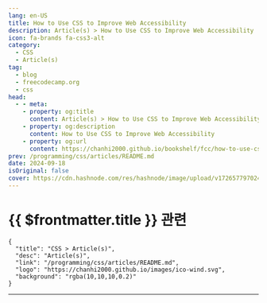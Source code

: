 ```yaml
---
lang: en-US
title: How to Use CSS to Improve Web Accessibility
description: Article(s) > How to Use CSS to Improve Web Accessibility
icon: fa-brands fa-css3-alt
category: 
  - CSS
  - Article(s)
tag: 
  - blog
  - freecodecamp.org
  - css
head:
  - - meta:
    - property: og:title
      content: Article(s) > How to Use CSS to Improve Web Accessibility
    - property: og:description
      content: How to Use CSS to Improve Web Accessibility
    - property: og:url
      content: https://chanhi2000.github.io/bookshelf/fcc/how-to-use-css-to-improve-web-accessibility.html
prev: /programming/css/articles/README.md
date: 2024-09-18
isOriginal: false
cover: https://cdn.hashnode.com/res/hashnode/image/upload/v1726577970240/02631676-6492-4b83-a057-b9c2048709ee.jpeg
---
```


# {{ $frontmatter.title }} 관련

```component VPCard
{
  "title": "CSS > Article(s)",
  "desc": "Article(s)",
  "link": "/programming/css/articles/README.md",
  "logo": "https://chanhi2000.github.io/images/ico-wind.svg",
  "background": "rgba(10,10,10,0.2)"
}
```

---

<SiteInfo
  name="How to Use CSS to Improve Web Accessibility"
  desc="Did you know that CSS can play a significant role in web accessibility? While CSS primarily handles the visual presentation of a webpage, when you use it properly it can enhance the user’s experience and improve accessibility. In this article, I'll s..."
  url="https://freecodecamp.org/news/how-to-use-css-to-improve-web-accessibility/"
  logo="https://cdn.freecodecamp.org/universal/favicons/favicon.ico"
  preview="https://cdn.hashnode.com/res/hashnode/image/upload/v1726577970240/02631676-6492-4b83-a057-b9c2048709ee.jpeg"/>

<!-- TODO: 작성 -->

<!-- 
<p>Did you know that CSS can play a significant role in web accessibility? While CSS primarily handles the visual presentation of a webpage, when you use it properly it can enhance the user’s experience and improve accessibility.</p>
<p>In this article, I'll share some ways CSS can support accessibility so you can start using these techniques in your own projects.</p>
<h2 id="heading-prerequisites"><strong>Prerequisites</strong></h2>
<p>To follow along with this tutorial, you should have a basic understanding of HTML, CSS, and a little bit of Javascript.</p>
<h2 id="heading-update-focus-styles">Update Focus Styles</h2>
<p>The browser provides default focus styles for interactive elements like buttons or input fields. But sometimes these default focus styles might not be ideal for your design system - especially if the colors used in your design are too close to the default colors. This might make it difficult to notice.</p>
<p>Also, different browsers have different default focus styles and you might want to standardize the focus styles to ensure uniformity.</p>
<p>You can change the default focus style of an element in CSS using the <code>:focus</code> pseudo-class. For example, the default focus style for an input element is a blue outline in Chrome and a blue outline with outline offset in Firefox, to update the default focus styles of an input element you can do this:</p>
<pre class="language-css" tabindex="0"><code class="language-css"><span class="token selector">input:focus</span> <span class="token punctuation">{</span>
  <span class="token property">outline</span><span class="token punctuation">:</span> 2px solid #007BFF<span class="token punctuation">;</span>
  <span class="token property">outline-offset</span><span class="token punctuation">:</span> 2px<span class="token punctuation">;</span>
  <span class="token property">border-radius</span><span class="token punctuation">:</span> 1rem<span class="token punctuation">;</span>
<span class="token punctuation">}</span>
</code></pre>
<h2 id="heading-avoid-content-shifts">Avoid Content Shifts</h2>
<p>Content shifts can happen when you’re lazy loading images, where images load progressively as the user scrolls down the page. Sometimes the image pushes the content around it downwards, shifting the text you're reading out of place.</p>
<p>Content shifts can also happen during dynamic content fetching, especially when new content like text, images, or ads is added to the page without reserving space for it in advance.</p>
<p>Content shifts can be frustrating, especially for users:</p>
<ul>
<li><p>With cognitive disabilities who may lose track of where they are in the content.</p>
</li>
<li><p>Using screen magnifiers, where the shift can cause them to lose their zoomed-in focus.</p>
</li>
<li><p>Navigating with a keyboard, as it can mess up the natural tab order and make navigation confusing.</p>
</li>
</ul>
<p>You can pre-allocate space for content to prevent shifts by using the <code>min-height</code> or <code>aspect-ratio</code> properties. Here's how you can allocate space for an image to prevent content shift before the image has fully loaded.</p>
<pre class="language-css" tabindex="0"><code class="language-css"><span class="token selector">img</span> <span class="token punctuation">{</span>
    <span class="token property">width</span><span class="token punctuation">:</span> 100%<span class="token punctuation">;</span>
    <span class="token property">height</span><span class="token punctuation">:</span> auto<span class="token punctuation">;</span>
    <span class="token property">aspect-ratio</span><span class="token punctuation">:</span> 16/9<span class="token punctuation">;</span>
    <span class="token property">object-fit</span><span class="token punctuation">:</span> cover<span class="token punctuation">;</span> <span class="token comment">/* Ensures the image fits well within the allocated space */</span>
<span class="token punctuation">}</span>
</code></pre>
<p>You can also use animations or transitions when dynamically loading content to add smooth transitions for new content. So, instead of a sudden shift, the content slides in gracefully, reducing the perception of disruption.</p>
<pre class="language-css" tabindex="0"><code class="language-css"><span class="token selector">.new-content</span> <span class="token punctuation">{</span>
    <span class="token property">transition</span><span class="token punctuation">:</span> margin 0.3s ease-in-out<span class="token punctuation">,</span> opacity 0.3s ease-in-out<span class="token punctuation">;</span>
<span class="token punctuation">}</span>
</code></pre>
<h2 id="heading-reduce-motion">Reduce Motion</h2>
<p>Rapid animations or really complex transitions can be disorienting for users with motion sensitivity, which could lead to discomfort like headaches, dizziness, or vertigo (for users with vestibular disorders).</p>
<p>You can use CSS’s <code>prefers-reduced-motion</code> media query to reduce or disable animations for users.</p>
<p>Personally, instead of disabling animations completely, I replace complex, distracting animations with more subtle ones to maintain functionality while respecting user preferences.</p>
<p>Here's how to use <code>prefers-reduced-motion</code> to create a simpler animation:</p>
<pre class="language-css" tabindex="0"><code class="language-css"><span class="token comment">/* Default animation */</span>
<span class="token atrule"><span class="token rule">@keyframes</span> complexAnimation</span> <span class="token punctuation">{</span>
    <span class="token selector">0%</span> <span class="token punctuation">{</span> <span class="token property">transform</span><span class="token punctuation">:</span> <span class="token function">translateX</span><span class="token punctuation">(</span>0<span class="token punctuation">)</span><span class="token punctuation">;</span> <span class="token property">opacity</span><span class="token punctuation">:</span> 0<span class="token punctuation">;</span> <span class="token punctuation">}</span>
    <span class="token selector">50%</span> <span class="token punctuation">{</span> <span class="token property">transform</span><span class="token punctuation">:</span> <span class="token function">translateX</span><span class="token punctuation">(</span>100px<span class="token punctuation">)</span><span class="token punctuation">;</span> <span class="token property">opacity</span><span class="token punctuation">:</span> 0.5<span class="token punctuation">;</span> <span class="token punctuation">}</span>
    <span class="token selector">100%</span> <span class="token punctuation">{</span> <span class="token property">transform</span><span class="token punctuation">:</span> <span class="token function">translateX</span><span class="token punctuation">(</span>0<span class="token punctuation">)</span><span class="token punctuation">;</span> <span class="token property">opacity</span><span class="token punctuation">:</span> 1<span class="token punctuation">;</span> <span class="token punctuation">}</span>
<span class="token punctuation">}</span>

<span class="token selector">.element</span> <span class="token punctuation">{</span>
    <span class="token property">animation</span><span class="token punctuation">:</span> complexAnimation 2s ease-in-out<span class="token punctuation">;</span>
<span class="token punctuation">}</span>

<span class="token comment">/* Simpler animation for reduced motion preference */</span>
<span class="token atrule"><span class="token rule">@media</span> <span class="token punctuation">(</span><span class="token property">prefers-reduced-motion</span><span class="token punctuation">:</span> reduce<span class="token punctuation">)</span></span> <span class="token punctuation">{</span>
    <span class="token atrule"><span class="token rule">@keyframes</span> simpleAnimation</span> <span class="token punctuation">{</span>
        <span class="token selector">0%</span> <span class="token punctuation">{</span> <span class="token property">opacity</span><span class="token punctuation">:</span> 0<span class="token punctuation">;</span> <span class="token punctuation">}</span>
        <span class="token selector">100%</span> <span class="token punctuation">{</span> <span class="token property">opacity</span><span class="token punctuation">:</span> 1<span class="token punctuation">;</span> <span class="token punctuation">}</span>
    <span class="token punctuation">}</span>

    <span class="token selector">.element</span> <span class="token punctuation">{</span>
        <span class="token property">animation</span><span class="token punctuation">:</span> simpleAnimation 1s ease-in-out<span class="token punctuation">;</span>
    <span class="token punctuation">}</span>
<span class="token punctuation">}</span>
</code></pre>
<p>Here’s an example from the code above. If you have reduced motion enabled you’ll see a fading ball instead of a moving ball:</p>
<div class="embed-wrapper">
        <iframe width="100%" height="350" src="https://codepen.io/leezee/embed/preview/PorrrQW?default-tab=result&amp;editable=true" style="aspect-ratio: 16 / 9; width: 100%; height: auto;" title="CodePen embed" scrolling="no" allowtransparency="true" allowfullscreen="true" loading="lazy"></iframe></div>
<p> </p>
<p><strong>Note</strong>: If you want to see the reduced motion in action, you can enable it in the <a target="_blank" href="https://developer.chrome.com/docs/devtools/rendering">rendering tab on Google Chrome</a>.</p>
<h2 id="heading-focus-within-for-nested-elements">Focus Within for Nested Elements</h2>
<p>You can highlight or style a parent element when any of its child elements receive focus to make it clear which group (like form inputs or dropdown menus) is currently being interacted with.</p>
<p>To do this, you can use CSS’s <code>:focus-within</code> pseudo-class which is used to style an element when any of its descendants receive focus either through keyboard navigation or user interaction.</p>
<p>For example, to highlight a fieldset when any item in the group is focused in a grouped control, you can do this:</p>
<pre class="language-xml" tabindex="0"><code class="language-xml"><span class="token tag"><span class="token tag"><span class="token punctuation">&lt;</span>style</span><span class="token punctuation">&gt;</span></span>
 fieldset {
   padding: 10px;
   border: 1px solid #ccc;
 }

 fieldset:focus-within {
   border-color: #007BFF; /* highlight the fieldset when a user focuses on any input */
 }
<span class="token tag"><span class="token tag"><span class="token punctuation">&lt;/</span>style</span><span class="token punctuation">&gt;</span></span>

<span class="token tag"><span class="token tag"><span class="token punctuation">&lt;</span>fieldset</span><span class="token punctuation">&gt;</span></span>
  <span class="token tag"><span class="token tag"><span class="token punctuation">&lt;</span>legend</span><span class="token punctuation">&gt;</span></span>Choose a color:<span class="token tag"><span class="token tag"><span class="token punctuation">&lt;/</span>legend</span><span class="token punctuation">&gt;</span></span>
  <span class="token tag"><span class="token tag"><span class="token punctuation">&lt;</span>label</span><span class="token punctuation">&gt;</span></span><span class="token tag"><span class="token tag"><span class="token punctuation">&lt;</span>input</span> <span class="token attr-name">type</span><span class="token attr-value"><span class="token punctuation attr-equals">=</span><span class="token punctuation">"</span>radio<span class="token punctuation">"</span></span> <span class="token attr-name">name</span><span class="token attr-value"><span class="token punctuation attr-equals">=</span><span class="token punctuation">"</span>color<span class="token punctuation">"</span></span> <span class="token attr-name">value</span><span class="token attr-value"><span class="token punctuation attr-equals">=</span><span class="token punctuation">"</span>red<span class="token punctuation">"</span></span><span class="token punctuation">&gt;</span></span> Red<span class="token tag"><span class="token tag"><span class="token punctuation">&lt;/</span>label</span><span class="token punctuation">&gt;</span></span>
  <span class="token tag"><span class="token tag"><span class="token punctuation">&lt;</span>label</span><span class="token punctuation">&gt;</span></span><span class="token tag"><span class="token tag"><span class="token punctuation">&lt;</span>input</span> <span class="token attr-name">type</span><span class="token attr-value"><span class="token punctuation attr-equals">=</span><span class="token punctuation">"</span>radio<span class="token punctuation">"</span></span> <span class="token attr-name">name</span><span class="token attr-value"><span class="token punctuation attr-equals">=</span><span class="token punctuation">"</span>color<span class="token punctuation">"</span></span> <span class="token attr-name">value</span><span class="token attr-value"><span class="token punctuation attr-equals">=</span><span class="token punctuation">"</span>green<span class="token punctuation">"</span></span><span class="token punctuation">&gt;</span></span> Green<span class="token tag"><span class="token tag"><span class="token punctuation">&lt;/</span>label</span><span class="token punctuation">&gt;</span></span>
  <span class="token tag"><span class="token tag"><span class="token punctuation">&lt;</span>label</span><span class="token punctuation">&gt;</span></span><span class="token tag"><span class="token tag"><span class="token punctuation">&lt;</span>input</span> <span class="token attr-name">type</span><span class="token attr-value"><span class="token punctuation attr-equals">=</span><span class="token punctuation">"</span>radio<span class="token punctuation">"</span></span> <span class="token attr-name">name</span><span class="token attr-value"><span class="token punctuation attr-equals">=</span><span class="token punctuation">"</span>color<span class="token punctuation">"</span></span> <span class="token attr-name">value</span><span class="token attr-value"><span class="token punctuation attr-equals">=</span><span class="token punctuation">"</span>blue<span class="token punctuation">"</span></span><span class="token punctuation">&gt;</span></span> Blue<span class="token tag"><span class="token tag"><span class="token punctuation">&lt;/</span>label</span><span class="token punctuation">&gt;</span></span>
<span class="token tag"><span class="token tag"><span class="token punctuation">&lt;/</span>fieldset</span><span class="token punctuation">&gt;</span></span>
</code></pre>
<h2 id="heading-customize-contrast-options">Customize Contrast Options</h2>
<p>Sometimes you may be working on a design that uses lots of colors and might not maintain high contrast between text and background to fit an aesthetic. Or perhaps you're working on a design with lots of bright colors. In these cases, you should consider how your application renders for different users.</p>
<p>Some users with low vision or certain types of color blindness might need high contrast mode to differentiate text from the background more clearly. Other users sensitive to bright colors might prefer a softer, less jarring visual experience.</p>
<p>Some of these users might have their systems set to high or low contrast to help improve their experience. To customize their experience, you can use the CSS <code>prefers-contrast</code> media query.</p>
<p>The <code>prefers-contrast</code> media query allows you to tailor the contrast of your website or application based on the user's system settings.</p>
<p>Here's an example of using <code>prefers-contrast</code>:</p>
<pre class="language-css" tabindex="0"><code class="language-css"><span class="token comment">/* default styling preference */</span>
<span class="token selector">body</span> <span class="token punctuation">{</span>
    <span class="token property">background-color</span><span class="token punctuation">:</span> white<span class="token punctuation">;</span>
    <span class="token property">color</span><span class="token punctuation">:</span> black<span class="token punctuation">;</span>
<span class="token punctuation">}</span>

<span class="token comment">/* high contrast preference */</span>
<span class="token atrule"><span class="token rule">@media</span> <span class="token punctuation">(</span><span class="token property">prefers-contrast</span><span class="token punctuation">:</span> more<span class="token punctuation">)</span></span> <span class="token punctuation">{</span>
    <span class="token selector">body</span> <span class="token punctuation">{</span>
        <span class="token property">background-color</span><span class="token punctuation">:</span> black<span class="token punctuation">;</span>
        <span class="token property">color</span><span class="token punctuation">:</span> white<span class="token punctuation">;</span>
    <span class="token punctuation">}</span>
    <span class="token selector">a</span> <span class="token punctuation">{</span>
        <span class="token property">color</span><span class="token punctuation">:</span> yellow<span class="token punctuation">;</span>
    <span class="token punctuation">}</span>
<span class="token punctuation">}</span>
<span class="token comment">/* low contrast preference */</span>

<span class="token atrule"><span class="token rule">@media</span> <span class="token punctuation">(</span><span class="token property">prefers-contrast</span><span class="token punctuation">:</span> less<span class="token punctuation">)</span></span> <span class="token punctuation">{</span>
    <span class="token selector">body</span> <span class="token punctuation">{</span>
        <span class="token property">background-color</span><span class="token punctuation">:</span> #f0f0f0<span class="token punctuation">;</span>
        <span class="token property">color</span><span class="token punctuation">:</span> #333<span class="token punctuation">;</span>
    <span class="token punctuation">}</span>
    <span class="token selector">a</span> <span class="token punctuation">{</span>
        <span class="token property">color</span><span class="token punctuation">:</span> #555<span class="token punctuation">;</span>
    <span class="token punctuation">}</span>
<span class="token punctuation">}</span>
</code></pre>
<div class="embed-wrapper">
        <iframe width="100%" height="350" src="https://codepen.io/leezee/embed/preview/dyBBxgV?default-tab=result&amp;editable=true" style="aspect-ratio: 16 / 9; width: 100%; height: auto;" title="CodePen embed" scrolling="no" allowtransparency="true" allowfullscreen="true" loading="lazy"></iframe></div>
<p> </p>
<p>In the example above, the <code>prefers-contrast: more</code> option ensures that when a user prefers high contrast, the background is black and the text is white, with yellow links for better visibility.</p>
<p>The <code>prefers-contrast: less</code> adjusts the color scheme to a softer color for users who prefer less contrast. The default style is used if the user has no specific contrast preference or if their preference is not detected.</p>
<p><strong>Note</strong>: If your design uses minimal colors and maintains high contrast between text and background or you're working with a design where text is minimal and the focus is on visual content (like image galleries or video players), you might not need <code>prefers-contrast</code> as much. But it's still good practice to consider contrasts.</p>
<h2 id="heading-enable-dark-mode">Enable Dark Mode</h2>
<p>You can use CSS to accommodate users’ preferences for dark or light modes. You can achieve this through the CSS <code>prefers-color-scheme</code> media query. The browser can detect the user's color preference and apply the style if provided in CSS.</p>
<p>Here's an example of how you can add a dark mode style to your site using CSS variables:</p>
<pre class="language-css" tabindex="0"><code class="language-css"><span class="token selector">:root</span> <span class="token punctuation">{</span>
  <span class="token property">--background-color</span><span class="token punctuation">:</span> #ffffff<span class="token punctuation">;</span>
  <span class="token property">--text-color</span><span class="token punctuation">:</span> #000000<span class="token punctuation">;</span>
<span class="token punctuation">}</span>

<span class="token atrule"><span class="token rule">@media</span> <span class="token punctuation">(</span><span class="token property">prefers-color-scheme</span><span class="token punctuation">:</span> dark<span class="token punctuation">)</span></span> <span class="token punctuation">{</span>
  <span class="token selector">:root</span> <span class="token punctuation">{</span>
    <span class="token property">--background-color</span><span class="token punctuation">:</span> #000000<span class="token punctuation">;</span>
    <span class="token property">--text-color</span><span class="token punctuation">:</span> #ffffff<span class="token punctuation">;</span>
  <span class="token punctuation">}</span>
<span class="token punctuation">}</span>

<span class="token selector">body</span> <span class="token punctuation">{</span>
  <span class="token property">background-color</span><span class="token punctuation">:</span> <span class="token function">var</span><span class="token punctuation">(</span>--background-color<span class="token punctuation">)</span><span class="token punctuation">;</span>
  <span class="token property">color</span><span class="token punctuation">:</span> <span class="token function">var</span><span class="token punctuation">(</span>--text-color<span class="token punctuation">)</span><span class="token punctuation">;</span>
<span class="token punctuation">}</span>
</code></pre>
<p>In the example above, the variables get updated if the browser detects a dark color scheme preference.</p>
<p>If you want to allow users to toggle between modes manually, you can use JavaScript for this:</p>
<pre class="language-xml" tabindex="0"><code class="language-xml"><span class="token tag"><span class="token tag"><span class="token punctuation">&lt;</span>style</span><span class="token punctuation">&gt;</span></span>
 /* Default light mode styles */
  body {
   background-color: #ffffff;
   color: #000000;
  }
 /* Dark mode styles */
  body.dark-mode {
   background-color: #000000;
   color: #ffffff;
  }
<span class="token tag"><span class="token tag"><span class="token punctuation">&lt;/</span>style</span><span class="token punctuation">&gt;</span></span>

<span class="token tag"><span class="token tag"><span class="token punctuation">&lt;</span>button</span> <span class="token attr-name">id</span><span class="token attr-value"><span class="token punctuation attr-equals">=</span><span class="token punctuation">"</span>toggle-theme<span class="token punctuation">"</span></span><span class="token punctuation">&gt;</span></span>Toggle Theme<span class="token tag"><span class="token tag"><span class="token punctuation">&lt;/</span>button</span><span class="token punctuation">&gt;</span></span>

<span class="token tag"><span class="token tag"><span class="token punctuation">&lt;</span>script</span><span class="token punctuation">&gt;</span></span>
  const toggleButton = document.getElementById('toggle-theme');
  toggleButton.addEventListener('click', () =&gt; {
   document.body.classList.toggle('dark-mode');
  });
<span class="token tag"><span class="token tag"><span class="token punctuation">&lt;/</span>script</span><span class="token punctuation">&gt;</span></span>
</code></pre>
<h2 id="heading-use-rem-units-for-responsive-typography">Use <code>rem</code> Units for Responsive Typography</h2>
<p>Using <code>rem</code> units for responsive typography can help enhance accessibility to adapt more dynamically to a user's preference. Since <code>rem</code> is relative to the root font size (typically set by the browser or user), it scales with changes in the base font size. This helps ensure that text remains readable without breaking layouts.</p>
<p>Users can set a preferred font size in their browser or operating system for better readability. When you use <code>rem</code>, the website content scales according to this setting which ensures that the text is not too small or too large for the users (which can happen when using fixed units like <code>px</code>).</p>
<p>When users zoom in using browser settings or increase their preferred text size, the <code>rem</code>-based text will scale appropriately.</p>
<p>The default root font size (usually 16px) is typically inherited from the browser, but you can set it explicitly if needed:</p>
<pre class="language-css" tabindex="0"><code class="language-css"><span class="token selector">html</span> <span class="token punctuation">{</span>
  <span class="token property">font-size</span><span class="token punctuation">:</span> 100%<span class="token punctuation">;</span> <span class="token comment">/* Default 16px */</span>
<span class="token punctuation">}</span>
</code></pre>
<p>After setting the root font size, you can use <code>rem</code> unit for the rest of your content. For example:</p>
<pre class="language-css" tabindex="0"><code class="language-css"><span class="token selector">h1</span> <span class="token punctuation">{</span>
  <span class="token property">font-size</span><span class="token punctuation">:</span> 2.5rem<span class="token punctuation">;</span> <span class="token comment">/* Equivalent to 40px if root is 16px */</span>
<span class="token punctuation">}</span>

<span class="token selector">p</span> <span class="token punctuation">{</span>
  <span class="token property">font-size</span><span class="token punctuation">:</span> 1rem<span class="token punctuation">;</span> <span class="token comment">/* Equivalent to 16px */</span>
<span class="token punctuation">}</span>
</code></pre>
<h2 id="heading-use-animations-to-enhance-ux">Use Animations to Enhance UX</h2>
<p>CSS animations can enhance accessibility when used thoughtfully. They can help create an engaging and understandable experience for users.</p>
<p>Here are some ways that animations can help improve accessibility:</p>
<ul>
<li><p>You can use animations to indicate loading state to visually communicate to users that the system is working on a task.</p>
</li>
<li><p>Using animated text effects, like fades or scaling on headlines or important sections, can help guide users' eyes to important content. This can be useful for people with cognitive disabilities who benefit from clear visual hierarchies.</p>
</li>
<li><p>Subtle transitions for state change instead of having abrupt changes (like a modal popping up instantly) can create smoother transitions between different interface states.</p>
</li>
<li><p>Using animated highlights or shaking effects on form fields can provide visual feedback to users about input errors. You should pair these animations with labels or ARIA attributes to make it clear what the user needs to correct.</p>
</li>
<li><p>Animations can help users track focus, especially keyboard users or those with visual impairments. CSS transitions that highlight focused elements (for example by enlarging buttons or changing the border) assist users in understanding where they are within the page.</p>
</li>
</ul>
<h3 id="heading-best-practices">Best Practices:</h3>
<ul>
<li><p>Ensure animations are used purposefully, not just for aesthetic reasons.</p>
</li>
<li><p>Avoid overly long or continuous animations that can distract or annoy users.</p>
</li>
<li><p>Combine animations with other accessible features, such as screen reader announcements, to ensure all users understand content changes.</p>
</li>
</ul>
<h2 id="heading-conclusion">Conclusion</h2>
<p>When considering accessibility, well-structured HTML forms the foundation of an accessible page - but CSS also plays a vital role in enhancing that structure.</p>
<p>CSS alone cannot fix poorly structured HTML. But when it’s applied thoughtfully to a solid foundation, it ensures a more inclusive and engaging experience by improving visual hierarchy, readability, and interaction for users of all abilities.</p>
<p>Combining accessible HTML with CSS not only improves the user interface but also provides support for assistive technologies.</p>
<p>Thank you so much for reading this article. If you found it helpful, consider sharing. Happy coding!</p>
<p>You can connect with me on <a target="_blank" href="https://www.linkedin.com/in/elizabeth-meshioye/">LinkedIn</a>.</p>
-->

